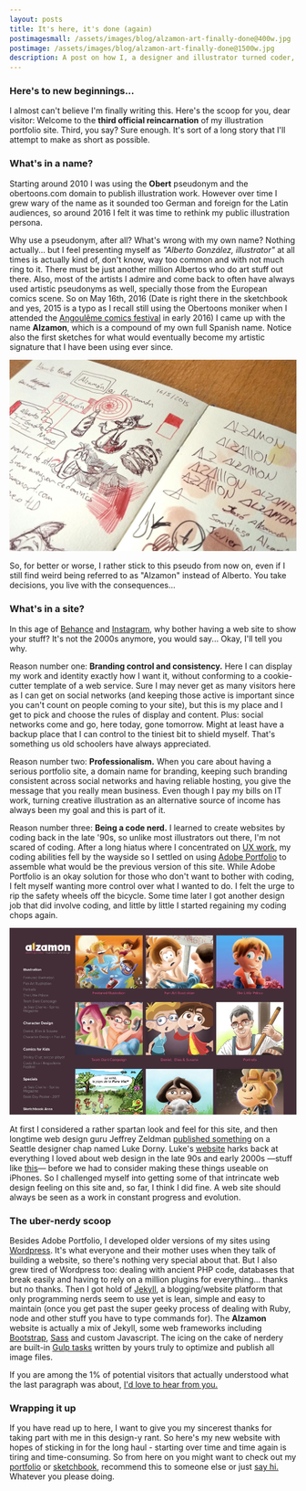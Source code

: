 ```yaml
---
layout: posts
title: It's here, it's done (again)
postimagesmall: /assets/images/blog/alzamon-art-finally-done@400w.jpg 
postimage: /assets/images/blog/alzamon-art-finally-done@1500w.jpg
description: A post on how I, a designer and illustrator turned coder, was able to develop my alzamon.art online illustration portfolio.
---
```


### Here's to new beginnings...

I almost can't believe I'm finally writing this. Here's the scoop for you, dear visitor: Welcome to the **third official reincarnation** of my illustration portfolio site. Third, you say? Sure enough. It's sort of a long story that I'll attempt to make as short as possible.

### What's in a name?

Starting around 2010 I was using the **Obert** pseudonym and the obertoons.com domain to publish illustration work. However over time I grew wary of the name as it sounded too German and foreign for the Latin audiences, so around 2016 I felt it was time to rethink my public illustration persona.

Why use a pseudonym, after all? What's wrong with my own name? Nothing actually... but I feel presenting myself as *"Alberto González, illustrator"* at all times is actually kind of, don't know, way too common and with not much ring to it. There must be just another million Albertos who do art stuff out there. Also, most of the artists I admire and come back to often have always used artistic pseudonyms as well, specially those from the European comics scene. So on May 16th, 2016 (Date is right there in the sketchbook and yes, 2015 is a typo as I recall still using the Obertoons moniker when I attended the [Angoulême comics festival](http://bdangouleme.com/) in early 2016) I came up with the name **Alzamon**, which is a compound of my own full Spanish name. Notice also the first sketches for what would eventually become my artistic signature that I have been using ever since.

![First ocurrence of Alzamon as a name](/assets/images/blog/alzamon-first-mention@1500w.jpeg)

So, for better or worse, I rather stick to this pseudo from now on, even if I still find weird being referred to as "Alzamon" instead of Alberto. You take decisions, you live with the consequences...

### What's in a site?

In this age of [Behance](https://www.behance.net/alzamon) and [Instagram](https://www.instagram.com/alzamonart/), why bother having a web site to show your stuff? It's not the 2000s anymore, you would say... Okay, I'll tell you why.

Reason number one: **Branding control and consistency.** Here I can display my work and identity exactly how I want it, without conforming to a cookie-cutter template of a web service. Sure I may never get as many visitors here as I can get on social networks (and keeping those active is important since you can't count on people coming to your site), but this is my place and I get to pick and choose the rules of display and content. Plus: social networks come and go, here today, gone tomorrow. Might at least have a backup place that I can control to the tiniest bit to shield myself. That's something us old schoolers have always appreciated.

Reason number two: **Professionalism.** When you care about having a serious portfolio site, a domain name for branding, keeping such branding consistent across social networks and having reliable hosting, you give the message that you really mean business. Even though I pay my bills on IT work, turning creative illustration as an alternative source of income has always been my goal and this is part of it.

Reason number three: **Being a code nerd.** I learned to create websites by coding back in the late '90s, so unlike most illustrators out there, I'm not scared of coding. After a long hiatus where I concentrated on [UX work](https://en.wikipedia.org/wiki/User_experience_design), my coding abilities fell by the wayside so I settled on using [Adobe Portfolio](https://portfolio.adobe.com/) to assemble what would be the previous version of this site. While Adobe Portfolio is an okay solution for those who don't want to bother with coding, I felt myself wanting more control over what I wanted to do. I felt the urge to rip the safety wheels off the bicycle. Some time later I got another design job that did involve coding, and little by little I started regaining my coding chops again. 

![Alzamon.com on Adobe Portfolio. Man, how painful it is to look at this.](/assets/images/blog/alzamon-adobe-portfolio.jpg)

At first I considered a rather spartan look and feel for this site, and then longtime web design guru Jeffrey Zeldman [published something](http://www.zeldman.com/2020/03/04/the-web-we-lost-luke-dorny-redesign/) on a Seattle designer chap named Luke Dorny. Luke's [website](https://lukedorny.com/) harks back at everything I loved about web design in the late 90s and early 2000s —stuff like [this](https://www.webdesignmuseum.org/gallery/kaliber10000-2003)— before we had to consider making these things useable on iPhones. So I challenged myself into getting some of that intrincate web design feeling on this site and, so far, I think I did fine. A web site should always be seen as a work in constant progress and evolution.




### The uber-nerdy scoop

Besides Adobe Portfolio, I developed older versions of my sites using [Wordpress](https://wordpress.org/). It's what everyone and their mother uses when they talk of building a website, so there's nothing very special about that. But I also grew tired of Wordpress too: dealing with ancient PHP code, databases that break easily and having to rely on a million plugins for everything... thanks but no thanks. Then I got hold of [Jekyll](https://jekyllrb.com/), a blogging/website platform that only programming nerds seem to use yet is lean, simple and easy to maintain (once you get past the super geeky process of dealing with Ruby, node and other stuff you have to type commands for). The **Alzamon** website is actually a mix of Jekyll, some web frameworks including [Bootstrap](https://getbootstrap.com/), [Sass](https://sass-lang.com/) and custom Javascript. The icing on the cake of nerdery are built-in [Gulp tasks](https://gulpjs.com/) written by yours truly to optimize and publish all image files.

If you are among the 1% of potential visitors that actually understood what the last paragraph was about, [I'd love to hear from you.](/about/)

### Wrapping it up

If you have read up to here, I want to give you my sincerest thanks for taking part with me in this design-y rant. So here's my new website with hopes of sticking in for the long haul - starting over time and time again is tiring and time-consuming. So from here on you might want to check out my [portfolio](/portfolio/) or [sketchbook](/sketchbook/), recommend this to someone else or just [say hi.](/about/) Whatever you please doing.